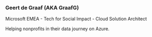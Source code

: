 ### Geert de Graaf (AKA GraafG)
Microsoft EMEA - Tech for Social Impact - Cloud Solution Architect

Helping nonprofits in their data journey on Azure.
